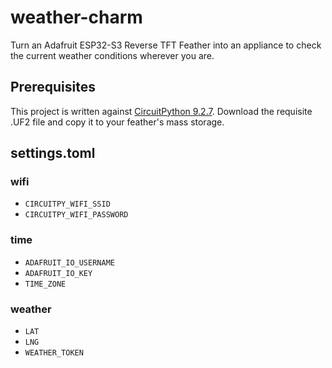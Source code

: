 # weather-charm

Turn an Adafruit ESP32-S3 Reverse TFT Feather into an appliance to check the current weather conditions wherever you are.

## Prerequisites

This project is written against [CircuitPython 9.2.7](https://circuitpython.org/board/adafruit_feather_esp32s3_reverse_tft/). Download the requisite .UF2 file and copy it to your feather's mass storage.

## settings.toml

### wifi

- `CIRCUITPY_WIFI_SSID`
- `CIRCUITPY_WIFI_PASSWORD`

### time

- `ADAFRUIT_IO_USERNAME`
- `ADAFRUIT_IO_KEY`
- `TIME_ZONE`

### weather

- `LAT`
- `LNG`
- `WEATHER_TOKEN`
